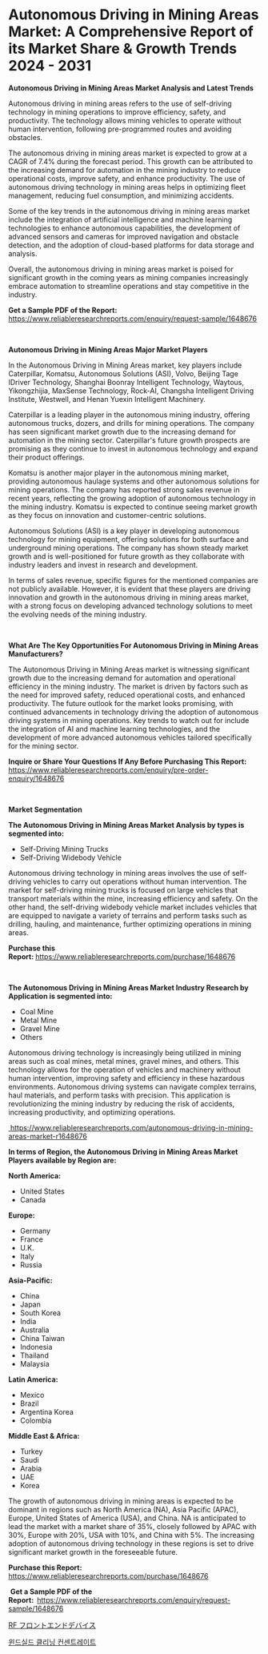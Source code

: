 <p><h1>Autonomous Driving in Mining Areas Market: A Comprehensive Report of its Market Share & Growth Trends 2024 - 2031</h1></p><p><strong>Autonomous Driving in Mining Areas Market Analysis and Latest Trends</strong></p>
<p><p>Autonomous driving in mining areas refers to the use of self-driving technology in mining operations to improve efficiency, safety, and productivity. The technology allows mining vehicles to operate without human intervention, following pre-programmed routes and avoiding obstacles.</p><p>The autonomous driving in mining areas market is expected to grow at a CAGR of 7.4% during the forecast period. This growth can be attributed to the increasing demand for automation in the mining industry to reduce operational costs, improve safety, and enhance productivity. The use of autonomous driving technology in mining areas helps in optimizing fleet management, reducing fuel consumption, and minimizing accidents.</p><p>Some of the key trends in the autonomous driving in mining areas market include the integration of artificial intelligence and machine learning technologies to enhance autonomous capabilities, the development of advanced sensors and cameras for improved navigation and obstacle detection, and the adoption of cloud-based platforms for data storage and analysis.</p><p>Overall, the autonomous driving in mining areas market is poised for significant growth in the coming years as mining companies increasingly embrace automation to streamline operations and stay competitive in the industry.</p></p>
<p><strong>Get a Sample PDF of the Report:&nbsp;</strong> <a href="https://www.reliableresearchreports.com/enquiry/request-sample/1648676">https://www.reliableresearchreports.com/enquiry/request-sample/1648676</a></p>
<p>&nbsp;</p>
<p><strong>Autonomous Driving in Mining Areas Major Market Players</strong></p>
<p><p>In the Autonomous Driving in Mining Areas market, key players include Caterpillar, Komatsu, Autonomous Solutions (ASI), Volvo, Beijing Tage IDriver Technology, Shanghai Boonray Intelligent Technology, Waytous, Yikongzhijia, MaxSense Technology, Rock-AI, Changsha Intelligent Driving Institute, Westwell, and Henan Yuexin Intelligent Machinery.</p><p>Caterpillar is a leading player in the autonomous mining industry, offering autonomous trucks, dozers, and drills for mining operations. The company has seen significant market growth due to the increasing demand for automation in the mining sector. Caterpillar's future growth prospects are promising as they continue to invest in autonomous technology and expand their product offerings.</p><p>Komatsu is another major player in the autonomous mining market, providing autonomous haulage systems and other autonomous solutions for mining operations. The company has reported strong sales revenue in recent years, reflecting the growing adoption of autonomous technology in the mining industry. Komatsu is expected to continue seeing market growth as they focus on innovation and customer-centric solutions.</p><p>Autonomous Solutions (ASI) is a key player in developing autonomous technology for mining equipment, offering solutions for both surface and underground mining operations. The company has shown steady market growth and is well-positioned for future growth as they collaborate with industry leaders and invest in research and development.</p><p>In terms of sales revenue, specific figures for the mentioned companies are not publicly available. However, it is evident that these players are driving innovation and growth in the autonomous driving in mining areas market, with a strong focus on developing advanced technology solutions to meet the evolving needs of the mining industry.</p></p>
<p>&nbsp;</p>
<p><strong>What Are The Key Opportunities For Autonomous Driving in Mining Areas Manufacturers?</strong></p>
<p><p>The Autonomous Driving in Mining Areas market is witnessing significant growth due to the increasing demand for automation and operational efficiency in the mining industry. The market is driven by factors such as the need for improved safety, reduced operational costs, and enhanced productivity. The future outlook for the market looks promising, with continued advancements in technology driving the adoption of autonomous driving systems in mining operations. Key trends to watch out for include the integration of AI and machine learning technologies, and the development of more advanced autonomous vehicles tailored specifically for the mining sector.</p></p>
<p><strong>Inquire or Share Your Questions If Any Before Purchasing This Report:</strong> <a href="https://www.reliableresearchreports.com/enquiry/pre-order-enquiry/1648676">https://www.reliableresearchreports.com/enquiry/pre-order-enquiry/1648676</a></p>
<p>&nbsp;</p>
<p><strong>Market Segmentation</strong></p>
<p><strong>The Autonomous Driving in Mining Areas Market Analysis by types is segmented into:</strong></p>
<p><ul><li>Self-Driving Mining Trucks</li><li>Self-Driving Widebody Vehicle</li></ul></p>
<p><p>Autonomous driving technology in mining areas involves the use of self-driving vehicles to carry out operations without human intervention. The market for self-driving mining trucks is focused on large vehicles that transport materials within the mine, increasing efficiency and safety. On the other hand, the self-driving widebody vehicle market includes vehicles that are equipped to navigate a variety of terrains and perform tasks such as drilling, hauling, and maintenance, further optimizing operations in mining areas.</p></p>
<p><strong>Purchase this Report:&nbsp;</strong><a href="https://www.reliableresearchreports.com/purchase/1648676">https://www.reliableresearchreports.com/purchase/1648676</a></p>
<p>&nbsp;</p>
<p><strong>The Autonomous Driving in Mining Areas Market Industry Research by Application is segmented into:</strong></p>
<p><ul><li>Coal Mine</li><li>Metal Mine</li><li>Gravel Mine</li><li>Others</li></ul></p>
<p><p>Autonomous driving technology is increasingly being utilized in mining areas such as coal mines, metal mines, gravel mines, and others. This technology allows for the operation of vehicles and machinery without human intervention, improving safety and efficiency in these hazardous environments. Autonomous driving systems can navigate complex terrains, haul materials, and perform tasks with precision. This application is revolutionizing the mining industry by reducing the risk of accidents, increasing productivity, and optimizing operations.</p></p>
<p><a href="https://www.reliableresearchreports.com/autonomous-driving-in-mining-areas-market-r1648676">&nbsp;https://www.reliableresearchreports.com/autonomous-driving-in-mining-areas-market-r1648676</a></p>
<p><strong>In terms of Region, the Autonomous Driving in Mining Areas Market Players available by Region are:</strong></p>
<p>
    <p> <strong> North America: </strong>
        <ul>
            <li>United States</li>
            <li>Canada</li>
        </ul>
        </p> 
    <p> <strong> Europe: </strong>
        <ul>
            <li>Germany</li>
            <li>France</li>
            <li>U.K.</li>
            <li>Italy</li>
            <li>Russia</li>
        </ul>
        </p> 
    <p> <strong> Asia-Pacific: </strong>
        <ul>
            <li>China</li>
            <li>Japan</li>
            <li>South Korea</li>
            <li>India</li>
            <li>Australia</li>
            <li>China Taiwan</li>
            <li>Indonesia</li>
            <li>Thailand</li>
            <li>Malaysia</li>
        </ul>
        </p> 
    <p> <strong> Latin America: </strong>
        <ul>
            <li>Mexico</li>
            <li>Brazil</li>
            <li>Argentina Korea</li>
            <li>Colombia</li>
        </ul>
        </p> 
    <p> <strong> Middle East & Africa: </strong>
        <ul>
            <li>Turkey</li>
            <li>Saudi</li>
            <li>Arabia</li>
            <li>UAE</li>
            <li>Korea</li>
        </ul>
    </p>
    </p>
<p><p>The growth of autonomous driving in mining areas is expected to be dominant in regions such as North America (NA), Asia Pacific (APAC), Europe, United States of America (USA), and China. NA is anticipated to lead the market with a market share of 35%, closely followed by APAC with 30%, Europe with 20%, USA with 10%, and China with 5%. The increasing adoption of autonomous driving technology in these regions is set to drive significant market growth in the foreseeable future.</p></p>
<p><strong>Purchase this Report: </strong><a href="https://www.reliableresearchreports.com/purchase/1648676">https://www.reliableresearchreports.com/purchase/1648676</a></p>
<p>&nbsp;<strong>Get a Sample PDF of the Report:&nbsp;&nbsp;</strong><a href="https://www.reliableresearchreports.com/enquiry/request-sample/1648676">https://www.reliableresearchreports.com/enquiry/request-sample/1648676</a></p>
<p><strong></strong></p>
<p><p><a href="https://medium.com/@frankfurter35566/rf%E3%83%95%E3%83%AD%E3%83%B3%E3%83%88%E3%82%A8%E3%83%B3%E3%83%89%E3%83%87%E3%83%90%E3%82%A4%E3%82%B9%E5%B8%82%E5%A0%B4-2031%E5%B9%B4%E3%81%BE%E3%81%A7%E3%81%AE%E6%88%90%E5%8A%9F%E3%81%99%E3%82%8B%E3%83%93%E3%82%B8%E3%83%8D%E3%82%B9%E6%88%A6%E7%95%A5%E3%81%AE%E9%8D%B5%E3%82%92%E4%BA%88%E6%B8%AC-e3c371490da8">RF フロントエンドデバイス</a></p><p><a href="https://medium.com/@christianlarkinus/%EC%9C%88%EB%93%9C%EC%8B%A4%EB%93%9C-%EC%84%B8%EC%B2%99-%EB%86%8D%EC%B6%95%EC%95%A1-%EC%8B%9C%EC%9E%A5-%EA%B7%9C%EB%AA%A8-cagr-%EC%B6%94%EC%9D%B4-2024-2030-42f58625b8af">윈드실드 클리닝 컨센트레이트</a></p></p>